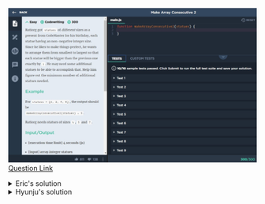 ![(2019.10.19)makeArrayConsecutive2](images/(2019.10.19)makeArrayConsecutive2.jpg)
[Question Link](https://app.codesignal.com/arcade/intro/level-2/bq2XnSr5kbHqpHGJC)

<details>
<summary>Eric's solution</summary>
<p>

> ```js
>function makeArrayConsecutive2(statues) {
>  let t = statues;
>  t.sort(function(a,b){return a-b});
>  return t[t.length - 1] - t[0] - 1 - (t.length - 2);
>}
> ```
</p>
</details>

<details>
<summary>Hyunju's solution</summary>
<p>

> ```js
>function makeArrayConsecutive2(statues) {
>    statues.sort((a, b) => a - b);
>    let need = 0;
>    for(let i = 0; i < statues.length; i++){
>        while(statues[i+1] - statues[i] > 1){
>            need++;
>            statues[i]++;
>        }
>    }
>    return need;
>}
> ```
</p>
</details>
